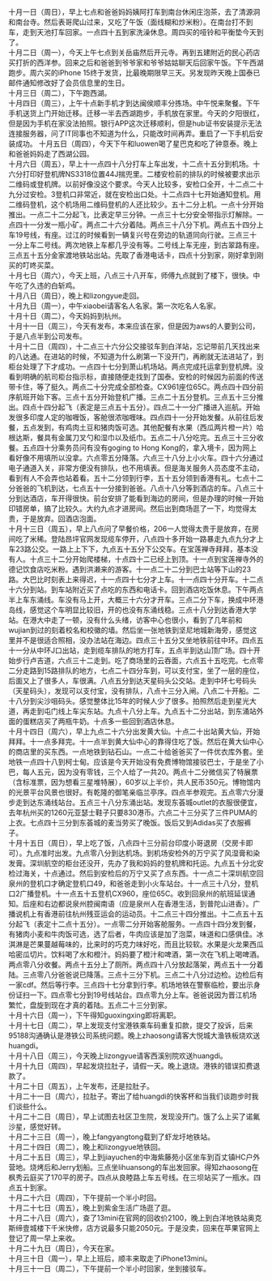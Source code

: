 十月一日（周日），早上七点和爸爸妈妈姨阿打车到南台休闲庄泡茶，去了清源洞和南台寺。然后表哥爬山过来，又吃了午饭（面线糊和炒米粉）。在南台打不到车，走到天池打车回家。一点四十五到家洗澡休息。周四买的哑铃和平衡垫今天到了。</br> 
十月二日（周一），今天上午七点到关岳庙然后开元寺。再到五建附近的民心药店买打折的西洋参。回来之后和爸爸到爷爷家和爷爷姑姑聊天后回家午饭。下午西湖跑步。周六买的iPhone 15终于发货，比最晚期限早三天。另发现昨天晚上国泰已邮件通知修改好了会员信息里的生日。</br> 
十月三日（周二），下午跑西湖。</br> 
十月四日（周三），上午十点新手机才到达闽侯顺丰分拣场。中午悦来聚餐。下午手机送货上门开始迁移。迁移一半去西湖跑步，手机放在家里。今天的夕阳很红，但是因为手机在家没法拍照。银行APP这次迁移顺利，但是hub证书安装提示无法连接服务器，问了IT同事也不知道为什么，只能改时间再弄。重启了一下手机后安装成功。
十月五日（周四），今天下午和luowen喝了星巴克和吃了钟意泰。晚上和爸爸妈妈走了西湖公园。</br> 
十月六日（周五），早上十一点四十八分打车上车出发，十二点十五分到机场。十六分打印好登机牌NS3318位置44J揣兜里。二楼安检前的排队的时候被要求出示二维码或登机牌。以前好像没这个要求。今天人比较多，安检口全开，十二点二十九分过安检。3登机口非常近，就在安检出口处。十二点四十七开始通知登机。用二维码登机，这个机场用二维码登机的人还比较少。五十二分上机。一点十分开始推出。一点二十二分起飞，比表定早三分钟。一点三十七分安全带指示灯解除。一点四十一分发一瓶小矿。两点二十六分着陆。两点三十八分下机。两点五十四分上车19号线，有座。过江的时候看到一辆复兴号在旁边的轨道同向行驶。三点三十一分上车二号线。两次地铁上车都几乎没有等。二号线上车无座，到古翠路有座。三点五十五分金家渡地铁站出站。先取了香港电话卡，四点十分到家，刚好拿到刚买的叮咚买菜。</br> 
十月七日（周六），今天上班，八点三十八开车，师傅九点就到了楼下，很快。中午吃了久违的白斩鸡。</br> 
十月八日（周日），晚上和lizongyue走回。</br> 
十月九日（周一），中午xiaobei请客名人名家。第一次吃名人名家。</br> 
十月十日（周二），今天妈妈到杭州。</br> 
十月十一日（周三），今天有发布，本来应该在家，但是因为aws的人要到公司，于是八点半到公司发布。</br> 
十月十二日（周四），十二点三十六分公交接驳车到白洋站，忘记带前几天找出来的八达通。在进站的时候，不知道为什么刷第一下没开门，再刷就无法进站了，到柜台处理了下才成功。一点四十七分到萧山机场站。两点完成托运拿到登机牌。没看到明确的航司柜台指示标，直接随便走找到了国泰。安检的时候因为前面的传送带卡住，等了挺久。两点二十分完成全部检查。CX961座位65C。两点四十四分前序航班开始下客。三点十五分开始登机广播。三点二十五分登机。三点五十三分推出。四点十四分起飞（表定是三点五十五分）。四点二十一分广播进入巡航。开始发很多印度人定的咖喱饭，客舱很浓咖喱味。四点四十一分开始发餐。从前往后发餐，五点发到，有鸡肉土豆和猪肉饭可选。其他配餐有水果（西瓜两片橙一片）哈根达斯，餐具有金属刀叉勺和湿巾以及纸巾。五点二十八分吃完。五点三十三分收餐。五点四十分乘务员问有没有goging to Hong Kong的，拿入境卡，因为网上看好像不用填所以没拿。六点零五分降落。六点三十八分上小火车。四十六分通过电子通道入关，非常方便没有排队，也不用填表。但是海关服务人员态度不主动，看到有人不会弄也站着看。五十二分领到行李，五十五分领到香港有礼。七点十二分爸爸的飞机到达，七点五十一分接到爸爸。八点十八分等到酒店的车。八点三十分到达酒店，车开得很快。前台安排了能看到海边的房间，但是办理的时候一开始印错房单，搞了比较久。大约九点才进房间。然后出到商场逛了一下，均觉得太贵，于是放弃。回酒店泡面。</br> 
十月十三日（周五），早上八点问了早餐价格，206一人觉得太贵于是放弃，在房间吃了米稀。登陆昂坪官网发现缆车停开，八点四十多开始一路暴走九点九分才上车23路公交。一路上上下下，九点五十五分下公交车。在宝莲禅寺拜拜，基本没有人。十点三十二分开始爬楼梯，十点四十二已经上到顶。十一点到宝莲禅寺外的德记饮食店吃米粉。遇到洪濑来的游客。十一点二十二分到巴士站等下山的23路。大巴比时刻表上来得迟，十一点四十七分才上车。十一点四十分开车。十二点十六分到站。到车站附近买了点吃的东西和电话卡。回到酒店吃饭休息。下午两点半上车东涌线。车没有马上开，大概三十六分才开车。三点二分下车，换成中环港岛线，感觉这个车明显比较旧，开的也没有东涌线稳。三点十八分到达香港大学站。在港大中走了一顿，没有什么头绪，访客中心也很小，看到了几年前和wujian到过的刻着校名和校徽的墙。然后坐一张地铁到坚尼地城新海旁，感觉这里并不是很适合照相，没办法站在海边。四点三十五分又坐地铁前往中环。四点五十一分从中环J口出站，走到缆车排队的地方打车，五点半到达山顶广场。四十开始步行卢吉道，六点三十二走到。吃了商场里的云吞面，六点五十五吃完。七点零二分走路到15路排队的地方，七点二十四分车到，可以支付宝，坐了一层的座位，后面又上了很多人，车很满。八点五分到达天星码头公交站。走到中环七号码头（天星码头），发现可以支付宝，没有排队，八点十三分入闸。八点二十开船。二十八分到尖沙咀码头。感觉整体比15年的时候人少了很多。拍照然后走到星光大道，再走到屯门线上车尖东站。九点十八分上车。九点五十二分出站，到东涌站外面的蛋糕店买了两瓶牛奶。十点多一些回到酒店休息。</br> 
十月十四日（周六），早上九点二十六分出发黄大仙。十点二十出站黄大仙，开始拜拜。十一点多拜完。十一点半到黄大仙中心的靠得住吃了饭。然后在黄大仙中心的商店里的买东西。一点地铁到钻石山。一点二十给爸爸买了一件优衣库外套。坐地铁一点四十八到柯士甸。应该是今天开始没有免费博物馆接驳巴士，于是坐了小巴，每人五元，因为没有零钱，三个人给了一共20。两点十二分微信买了特展票（含标准票，因为想看三星堆特展），60岁以上半价，共人民币350元。博物馆内的光景平台风景也很好。有乾隆的御笔亲临兰亭序。四点半参观完。五点零六分漫步走到达东涌线站台。五点三十八分东涌出站。发现东荟城outlet的衣服很便宜，去年杭州买的1260元亚瑟士鞋子只要830港币。六点二十三分买了三件PUMA的上衣。七点四十三分到东荟城的麦当劳买了晚饭。饭后又到Adidas买了衣服裤子。</br> 
十月十五日（周日），早上吃了饭，八点四十三分前台印度小哥退房（交房卡即可）。九点准时出发。九点零八分到达机场。到机场安检外的万宁买了风湿膏和染发膏。深圳航空的柜台还没开，先办了我和妈妈的登机牌和托运。九点五十分北安检过海关，十点通过。然后到安检后的万宁又买了点东西。十一点二十深圳航空回泉州的登机口才确定登机口49，和爸爸走到小火车站台。十一点三十八分，登机口2广播登机。十一点五十五登机CX960，座位65C。收到回泉州的航班延误通知。后座和右边都说泉州腔闽南语（应是泉州人在香港生活，到普陀山进香）。广播说机上有香港前往杭州残亚运会的运动员。十二点三十四分推出。十二点五十五分起飞（表定十二点十五分）。一点零二分开始客舱服务。一点四十四分发到餐，有猪肉小麦和牛肉饭可选，选了后者，牛肉应该是加了泡菜，味道和口感俱佳。冰淇淋是芒果蔓越莓味的，比来时的巧克力味好吃，而且比较软。水果是火龙果西瓜哈密瓜切片。饮料喝了水和橙汁。妈妈要了橙汁和啤酒，第一次在飞机上喝啤酒。两点零八分收餐。两点十五分上了厕所。两点四十八分放起落架，两点五十一分着陆。三点零八分爸爸说已降落。三点十三分下机。三点二十八分过边检。边检后有一家cdf。然后等行李。三点四十七分拿到行李。机场地铁在警察临检，要出示身份证扫一下。四点零七分到19号线站台。四点零九分上车。爸爸说因为晋江机场繁忙，盘旋到现在才真的着陆。五点二十三分到家。</br> 
十月十六日（周一），下午得知guoxingxing即将离职。</br> 
十月十七日（周二），早上发现支付宝港铁乘车码重复扣款，提交了投诉，后来95188沟通确认是港铁公司系统问题。晚上zhaosong请客大悦城大渔铁板烧欢送huangdi。</br> 
十月十八日（周三），今天晚上lizongyue请客西溪别院欢送huangdi。</br> 
十月十九日（周四），早起发烧拉肚子，请假一天。晚上退烧。港铁的错误扣费退款了。</br> 
十月二十日（周五），上午发布，还是拉肚子。</br> 
十月二十一日（周六），拉肚子。寄出了给huangdi的快客杯和当我们谈跑步时我们谈些什么。</br> 
十月二十二日（周日），早上试图去社区卫生院，发现没开门。饿了么上买了诺氟沙星，感觉好转。</br> 
十月二十三日（周一），晚上fangyangtong载到了虾龙圩地铁站。</br> 
十月二十四日（周二），晚上和lizongyue地铁回。</br> 
十月二十五日（周三），早上到jiayuchen的中海紫藤苑小区坐车到百丈镇HC户外营地。烧烤后和Jerry划船。三点坐lihuansong的车出发回家。得知zhaosong在枫秀云庭买了170平的房子。四点从良睦路上车五号线。在三坝站买了一瓶水。四点五十到家。</br> 
十月二十六日（周四），下午提前一个半小时回。</br> 
十月二十七日（周五），晚上到紫金生活广场逛了逛。</br> 
十月二十八日（周六），查了13mini在官网的回收价2100，晚上到白洋地铁站奥克斯缔壹城楼下千米快修，店方说最多只能2050元。于是没卖，回来在苹果官网上登记了周一早上来收。</br> 
十月二十九日（周日），今天在家。</br> 
十月三十日（周一），早上上班后，顺丰来取走了iPhone13mini。</br> 
十月三十一日（周二），下午提前一个半小时回家，坐到接驳车。</br> 
